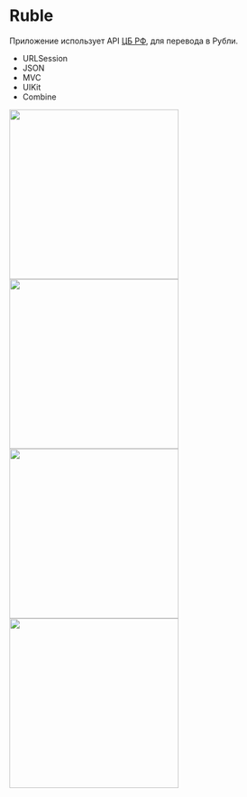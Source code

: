# Ruble

Приложение использует API [ЦБ РФ](https://www.cbr-xml-daily.ru), для перевода в Рубли.

- URLSession
- JSON
- MVC
- UIKit
- Combine


<img src="https://user-images.githubusercontent.com/81886542/148717354-ec41fff8-7914-401c-90fe-6c18c79882c1.png" width="300" />


<img src="https://user-images.githubusercontent.com/81886542/148717369-88e4e9dc-975e-4ec8-862a-f6e6547c9b21.png" width="300" />



<img src="https://user-images.githubusercontent.com/81886542/148717380-f12b0631-0867-46a8-9509-b335773a5be3.png" width="300" />

<img src="https://user-images.githubusercontent.com/81886542/148717425-15b283d3-d423-4b56-bdd0-175c45917a5a.png" width="300" />


